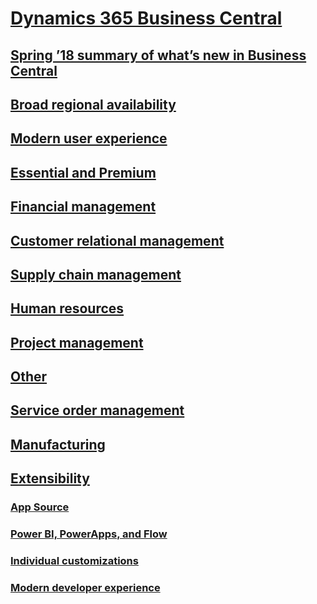 # [Dynamics 365 Business Central](index.md)
## [Spring ’18 summary of what’s new in Business Central](spring-18-summary-of-what-s-new-in-business-central.md)
## [Broad regional availability](broad-regional-availability.md)
## [Modern user experience](modern-user-experience.md)
## [Essential and Premium](essential-and-premium.md)
## [Financial management](financial-management.md)
## [Customer relational management](customer-relational-management.md)
## [Supply chain management](supply-chain-management.md)
## [Human resources](human-resources.md)
## [Project management](project-management.md)
## [Other](other.md)
## [Service order management](service-order-management.md)
## [Manufacturing](manufacturing.md)
## [Extensibility](extensibility/index.md)
### [App Source](extensibility/app-source.md)
### [Power BI, PowerApps, and Flow](extensibility/power-bi-powerapps-and-flow.md)
### [Individual customizations](extensibility/individual-customizations.md)
### [Modern developer experience](extensibility/modern-developer-experience.md)
